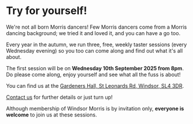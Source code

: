 Try for yourself!
=================

We're not all born Morris dancers! Few Morris dancers come from a Morris dancing 
background; we tried it and loved it, and you can have a go too.

Every year in the autumn, we run three, free, weekly taster sessions (every Wednesday evening) so you too can come along and find out what it's all about.

The first session will be on **Wednesday 10th September 2025 from 8pm**.  Do please come along, enjoy yourself and see what all the fuss is about!

You can find us at the [Gardeners Hall, St Leonards Rd, Windsor, SL4 3DR](https://www.google.co.uk/maps/place/Gardeners+Hall/@51.470932,-0.620298,16z).

[Contact us](/contact-us/) for further details or just turn up!

Although membership of Windsor Morris is by invitation only, 
<b>everyone is welcome</b> to join us at these sessions.


